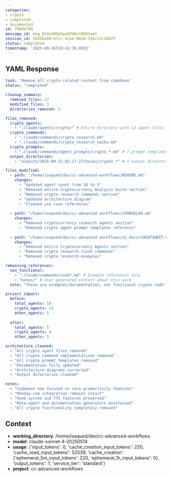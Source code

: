 ```yaml
---
categories:
- crypto
- completed
- documented
id: f9b9d790
message_id: msg_01XukRGmSpw2PX8rnQkQtwet
session_id: 2b81beb9-b7cc-4cee-b020-316c13c1662f
status: completed
timestamp: '2025-09-26T19:41:39.095Z'
---
```


## YAML Response

```yaml
task: "Remove all crypto-related content from codebase"
status: "completed"

cleanup_summary:
  removed_files: 27
  modified_files: 3
  directories_removed: 1

files_removed:
  crypto_agents:
    - ".claude/agents/crypto/" # Entire directory with 13 agent files
  crypto_commands:
    - ".claude/commands/crypto_research.md"
    - ".claude/commands/crypto_research_haiku.md"
  crypto_prompts:
    - ".claude/commands/agent_prompts/crypto_*.md" # 7 prompt template files
  output_directories:
    - "outputs/2025-09-22_02-17-27/haiku/crypto_*" # 4 output directories

files_modified:
  - path: "/home/isaqued/dev/cc-advanced-workflows/README.md"
    changes:
      - "Updated agent count from 18 to 5"
      - "Removed entire Cryptocurrency Analysis Suite section"
      - "Removed crypto research commands section"
      - "Updated architecture diagram"
      - "Cleaned use case references"
  
  - path: "/home/isaqued/dev/cc-advanced-workflows/CHANGELOG.md"
    changes:
      - "Removed cryptocurrency research agents section"
      - "Removed crypto agent prompt templates reference"
  
  - path: "/home/isaqued/dev/cc-advanced-workflows/ai_docs/CHEATSHEET.md"
    changes:
      - "Removed entire Cryptocurrency Agents section"
      - "Removed crypto research slash commands"
      - "Removed crypto research examples"

remaining_references:
  non_functional:
    - ".claude/commands/cook*.md" # Example references only
    - "notes/" # User-generated content about this work
  note: "These are examples/documentation, not functional crypto code"

project_impact:
  before:
    total_agents: 18
    crypto_agents: 13
    other_agents: 5
  
  after:
    total_agents: 5
    crypto_agents: 0
    other_agents: 5

architecture_cleaned:
  - "All crypto agent files removed"
  - "All crypto command implementations removed"
  - "All crypto prompt templates removed"
  - "Documentation fully updated"
  - "Architecture diagrams corrected"
  - "Output directories cleaned"

notes:
  - "Codebase now focused on core productivity features"
  - "Monday.com integration remains intact"
  - "Hook system and TTS features preserved"
  - "Meta-agent and documentation generators maintained"
  - "All crypto functionality completely removed"
```

## Context

- **working_directory**: /home/isaqued/dev/cc-advanced-workflows
- **model**: claude-sonnet-4-20250514
- **usage**: {'input_tokens': 0, 'cache_creation_input_tokens': 220, 'cache_read_input_tokens': 52039, 'cache_creation': {'ephemeral_5m_input_tokens': 220, 'ephemeral_1h_input_tokens': 0}, 'output_tokens': 1, 'service_tier': 'standard'}
- **project**: cc-advanced-workflows

